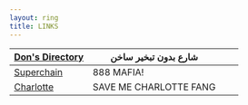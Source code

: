 ```yaml
---
layout: ring
title: LINKS
---
```



| [Don's Directory](http://dons.directory/)    | شارع بدون تبخير ساخن   |     |     |
| -------------------------------------------- | ---------------------- | --- | --- |
| [Superchain](https://supercha.in/)           | 888 MAFIA!             |     |     |
| [Charlotte](https://goldenlight.mirror.xyz/) | SAVE ME CHARLOTTE FANG |     |     |
                                            